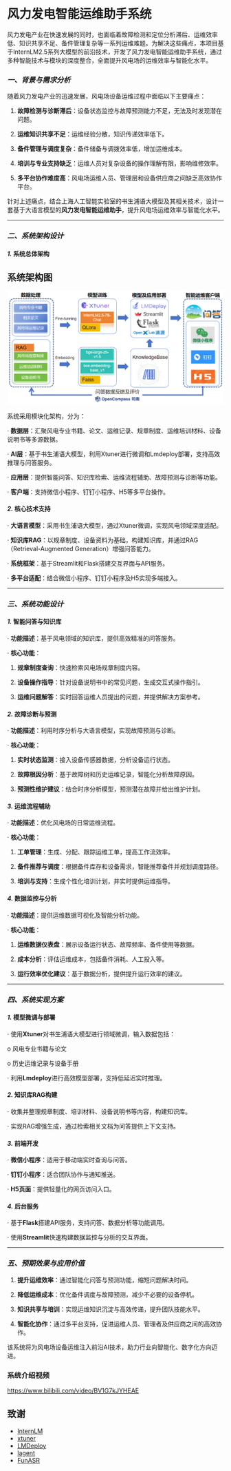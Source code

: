 # 风力发电智能运维助手系统

风力发电产业在快速发展的同时，也面临着故障检测和定位分析滞后、运维效率低、知识共享不足、备件管理复杂等一系列运维难题。为解决这些痛点，本项目基于InternLM2.5系列大模型的前沿技术，开发了风力发电智能运维助手系统，通过多种智能技术与模块的深度整合，全面提升风电场的运维效率与智能化水平。
### ***一、背景与需求分析***

随着风力发电产业的迅速发展，风电场设备运维过程中面临以下主要痛点：

1. **故障检测与诊断滞后**：设备状态监控与故障预测能力不足，无法及时发现潜在问题。

2. **运维知识共享不足**：运维经验分散，知识传递效率低下。

3. **备件管理与调度复杂**：备件储备与调拨效率低，增加运维成本。

4. **培训与专业支持缺乏**：运维人员对复杂设备的操作理解有限，影响维修效率。

5. **多平台协作难度高**：风电场运维人员、管理层和设备供应商之间缺乏高效协作平台。

针对上述痛点，结合上海人工智能实验室的书生浦语大模型及其相关技术，设计一套基于大语言模型的**风力发电智能运维助手**，提升风电场运维效率与智能化水平。



------



### ***二、系统架构设计***

#### ***1.*** **系统总体架构**

## 系统架构图

![](struct.png)

系统采用模块化架构，分为：

· **数据层**：汇聚风电专业书籍、论文、运维记录、规章制度、运维培训材料、设备说明书等多源数据。

· **AI层**：基于书生浦语大模型，利用Xtuner进行微调和Lmdeploy部署，支持高效推理与问答服务。

· **应用层**：提供智能问答、知识库检索、运维流程辅助、故障预测与诊断等功能。

· **客户端**：支持微信小程序、钉钉小程序、H5等多平台操作。

#### ***2.*** **核心技术支持**

· **大语言模型**：采用书生浦语大模型，通过Xtuner微调，实现风电领域深度适配。

· **知识库RAG**：以规章制度、设备资料为基础，构建知识库，并通过RAG（Retrieval-Augmented Generation）增强问答能力。

· **系统框架**：基于Streamlit和Flask搭建交互界面与API服务。

· **多平台适配**：结合微信小程序、钉钉小程序及H5实现多端接入。



------



### ***三、系统功能设计***

#### ***1.*** **智能问答与知识库**

· **功能描述**：基于风电领域的知识库，提供高效精准的问答服务。

· **核心功能**：

1. **规章制度查询**：快速检索风电场规章制度内容。

2. **设备操作指导**：针对设备说明书中的常见问题，生成交互式操作指引。

3. **运维问题解答**：实时回答运维人员提出的问题，并提供解决方案参考。

#### ***2.*** **故障诊断与预测**

· **功能描述**：利用时序分析与大语言模型，实现故障预测与诊断。

· **核心功能**：

1. **实时状态监测**：接入设备传感器数据，分析设备运行状态。

2. **故障根因分析**：基于故障树和历史运维记录，智能化分析故障原因。

3. **预测性维护建议**：结合时序分析模型，预测潜在故障并给出维护计划。

#### ***3.*** **运维流程辅助**

· **功能描述**：优化风电场的日常运维流程。

· **核心功能**：

1. **工单管理**：生成、分配、跟踪运维工单，提高工作流效率。

2. **备件推荐与调度**：根据备件库存和设备需求，智能推荐备件并规划调度路径。

3. **培训与支持**：生成个性化培训计划，并实时提供运维指导。

#### ***4.*** **数据监控与分析**

· **功能描述**：提供运维数据可视化及智能分析功能。

· **核心功能**：

1. **运维数据仪表盘**：展示设备运行状态、故障频率、备件使用等数据。

2. **成本分析**：评估运维成本，包括备件消耗、人工投入等。

3. **运行效率优化建议**：基于数据分析，提供提升运行效率的建议。



------



### ***四、系统实现方案***

#### ***1.*** **模型微调与部署**

· 使用**Xtuner**对书生浦语大模型进行领域微调，输入数据包括：

o 风电专业书籍与论文

o 历史运维记录与设备手册

· 利用**Lmdeploy**进行高效模型部署，支持低延迟实时推理。

#### ***2.*** **知识库RAG构建**

· 收集并整理规章制度、培训材料、设备说明书等内容，构建知识库。

· 实现RAG增强生成，通过检索相关文档为问答提供上下文支持。

#### ***3.*** **前端开发**

· **微信小程序**：适用于移动端实时查询与问答。

· **钉钉小程序**：适合团队协作与通知推送。

· **H5页面**：提供轻量化的网页访问入口。

#### ***4.*** **后台服务**

· 基于**Flask**搭建API服务，支持问答、数据分析等功能调用。

· 使用**Streamlit**快速构建数据监控与分析的交互界面。

------



### ***五、预期效果与应用价值***

1. **提升运维效率**：通过智能化问答与预测功能，缩短问题解决时间。

2. **降低运维成本**：优化备件调度与故障预测，减少不必要的设备停机。

3. **知识共享与培训**：实现运维知识沉淀与高效传递，提升团队技能水平。

4. **智能化协作**：通过多平台支持，促进运维人员、管理者及供应商之间的高效协作。

该系统将为风电场设备运维注入前沿AI技术，助力行业向智能化、数字化方向迈进。

### 系统介绍视频

https://www.bilibili.com/video/BV1G7kJYHEAE

## 致谢



- [InternLM](https://github.com/InternLM/InternLM)
- [xtuner](https://github.com/InternLM/xtuner)
- [LMDeploy](https://github.com/InternLM/LMDeploy)
- [lagent](https://github.com/InternLM/lagent)
- [FunASR](https://github.com/modelscope/FunASR)
